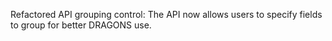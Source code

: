 Refactored API grouping control: The API now allows users to specify fields to group for better DRAGONS use.